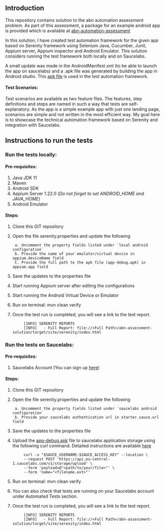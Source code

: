 ## Introduction

This repository contains solution to the abn automation assessment problem. As part of this assessment, a package for an example android app is provided which is available at [abn-automation-assessment](
https://github.com/Bookanakere/abn-automation-assessment)

In this solution, I have created test automation framework for the given app based on Serenity framework using Selenium Java, Cucumber, Junit, Appium server, Appium inspector and Android Emulator.
This solution considers running the test framework both locally and on Saucelabs.

A small update was made in the AndroidManifest.xml (to be able to launch the app on saucelabs) and a .apk file was generated by building the app in Android studio. This [apk file](https://github.com/Bookanakere/abn-assessment-solution/tree/master/src/test/resources/app) is used in the test automation framework. 


#### Test Scenarios:

Test scenarios are available as two feature files. The features, step definitions and steps are named in such a way that tests are self-explanatory. As the app is a simple example app with just one landing page, scenarios are simple and not written in the most efficient way. My goal here is to showcase the technical automation framework based on Serenity and integration with Saucelabs.


## Instructions to run the tests
### Run the tests locally:
#### Pre-requisites:

1. Java JDK 11
2. Maven
3. Android SDK
4. Appium Server 1.22.0 (_Do not forget to set ANDROID_HOME and JAVA_HOME_)
5. Android Emulator

#### Steps:


1. Clone this GIT repository
2. Open the file serenity.properties and update the following
   
        a. Uncomment the property fields listed under `local android configuration`
        b. Provide the name of your emulator/virtual device in appium.deviceName field
        C. Provide the full path to the apk file (app-debug.apk) in appium.app field

3. Save the updates to the properties file
4. Start running Appium server after editing the configurations
5. Start running the Android Virtual Device or Emulator
6. Run on terminal: mvn clean verify
7. Once the test run is completed, you will see a link to the test report.
   
            [INFO] SERENITY REPORTS
            [INFO]   - Full Report: file://<Full Path>/abn-assessment-solution/target/site/serenity/index.html

### Run the tests on Saucelabs:

#### Pre-requisites:

1. Saucelabs Account (You can sign up [here](https://saucelabs.com/sign-up))

#### Steps:


1. Clone this GIT repository
2. Open the file serenity.properties and update the following

        a. Uncomment the property fields listed under `saucelabs android configuration`
        b. Provide your saucelabs authentication url in starter.sauce.url field

3. Save the updates to the properties file
4. Upload the [app-debug.apk](https://github.com/Bookanakere/abn-assessment-solution/tree/master/src/test/resources/app) file to saucelabs application storage using the following curl command. 
Detailed instructions are available [here](https://docs.saucelabs.com/mobile-apps/app-storage/)
   
            curl -u "$SAUCE_USERNAME:$SAUCE_ACCESS_KEY" --location \
            --request POST 'https://api.eu-central-1.saucelabs.com/v1/storage/upload' \
            --form 'payload=@"<path/to/your/file>"' \
            --form 'name="<filename.ext>"'
5. Run on terminal: mvn clean verify
6. You can also check that tests are running on your Saucelabs account under Automated Tests section.
7. Once the test run is completed, you will see a link to the test report.

            [INFO] SERENITY REPORTS
            [INFO]   - Full Report: file://<Full Path>/abn-assessment-solution/target/site/serenity/index.html
